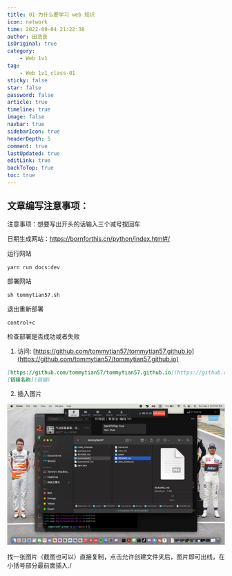 ```yaml
---
title: 01-为什么要学习 web 知识
icon: network
time: 2022-09-04 21:22:38
author: 田浩良
isOriginal: true
category: 
    - Web 1v1
tag:
    - Web 1v1_class-01
sticky: false
star: false
password: false
article: true
timeline: true
image: false
navbar: true
sidebarIcon: true
headerDepth: 5
comment: true
lastUpdated: true
editLink: true
backToTop: true
toc: true
---
```


## 文章编写注意事项：

注意事项：想要写出开头的话输入三个减号按回车

日期生成网站：https://bornforthis.cn/python/index.html#/

运行网站

```yarn
yarn run docs:dev
```

部署网站

```yarn
sh tommytian57.sh
```

退出重新部署

```yarn
control+c
```

检查部署是否成功或者失败

1. 访问: [https://github.com/tommytian57/tommytian57.github.io](https://github.com/tommytian57/tommytian57.github.io)

```markdown
[https://github.com/tommytian57/tommytian57.github.io](https://github.com/tommytian57/tommytian57.github.io)
[链接名称](链接)
```

2. 插入图片

![image-20220904215814484](./web_01.assets/image-20220904215814484.png)

找一张图片（截图也可以）直接复制，点击允许创建文件夹后，图片即可出线，在小括号部分最前面插入./

